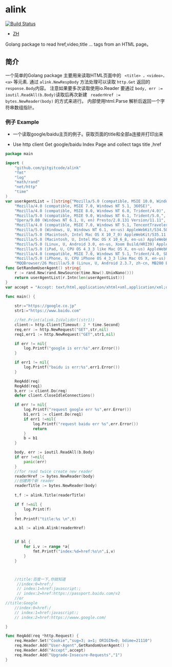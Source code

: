 # alink

[![Build Status](https://travis-ci.org/gitgitcode/alink.svg?branch=master)](https://travis-ci.org/gitgitcode/alink)

- [ZH](#简介)

Golang package to read href,video,title ...  tags from an HTML page。


## 简介

一个简单的Golang package 主要用来读取HTML页面中的 ``` <title> ，<video>，<a>``` 等元素.
通过 ```alink.NewRespBody``` 方法处理可以读取 ```http.Get``` 返回的```response.Body```内容。
注意如果要多次读取使用io.Reader 要通过 ```body, err := ioutil.ReadAll(b.Body)```读取后再次新建 ``` readerHref := bytes.NewReader(body)``` 的方式来进行。
内部使用html.Parse 解析后返回一个字符串数组指针。

### 例子 Example

- 一个读取google/baidu主页的例子。获取页面的title和全部a连接并打印出来

- Use http client Get google/baidu Index Page and collect tags title ,href     

```go
package main

import (
	"github.com/gitgitcode/alink"
	"fmt"
	"log"
	"math/rand"
	"net/http"
	"time"
)
var userAgentList = []string{"Mozilla/5.0 (compatible, MSIE 10.0, Windows NT, DigExt)",
	"Mozilla/4.0 (compatible, MSIE 7.0, Windows NT 5.1, 360SE)",
	"Mozilla/4.0 (compatible, MSIE 8.0, Windows NT 6.0, Trident/4.0)",
	"Mozilla/5.0 (compatible, MSIE 9.0, Windows NT 6.1, Trident/5.0,",
	"Opera/9.80 (Windows NT 6.1, U, en) Presto/2.8.131 Version/11.11",
	"Mozilla/4.0 (compatible, MSIE 7.0, Windows NT 5.1, TencentTraveler 4.0)",
	"Mozilla/5.0 (Windows, U, Windows NT 6.1, en-us) AppleWebKit/534.50 (KHTML, like Gecko) Version/5.1 Safari/534.50",
	"Mozilla/5.0 (Macintosh, Intel Mac OS X 10_7_0) AppleWebKit/535.11 (KHTML, like Gecko) Chrome/17.0.963.56 Safari/535.11",
	"Mozilla/5.0 (Macintosh, U, Intel Mac OS X 10_6_8, en-us) AppleWebKit/534.50 (KHTML, like Gecko) Version/5.1 Safari/534.50",
	"Mozilla/5.0 (Linux, U, Android 3.0, en-us, Xoom Build/HRI39) AppleWebKit/534.13 (KHTML, like Gecko) Version/4.0 Safari/534.13",
	"Mozilla/5.0 (iPad, U, CPU OS 4_3_3 like Mac OS X, en-us) AppleWebKit/533.17.9 (KHTML, like Gecko) Version/5.0.2 Mobile/8J2 Safari/6533.18.5",
	"Mozilla/4.0 (compatible, MSIE 7.0, Windows NT 5.1, Trident/4.0, SE 2.X MetaSr 1.0, SE 2.X MetaSr 1.0, .NET CLR 2.0.50727, SE 2.X MetaSr 1.0)",
	"Mozilla/5.0 (iPhone, U, CPU iPhone OS 4_3_3 like Mac OS X, en-us) AppleWebKit/533.17.9 (KHTML, like Gecko) Version/5.0.2 Mobile/8J2 Safari/6533.18.5",
	"MQQBrowser/26 Mozilla/5.0 (Linux, U, Android 2.3.7, zh-cn, MB200 Build/GRJ22, CyanogenMod-7) AppleWebKit/533.1 (KHTML, like Gecko) Version/4.0 Mobile Safari/533.1"}
func GetRandomUserAgent() string{
	r := rand.New(rand.NewSource(time.Now().UnixNano()))
	return userAgentList[r.Intn(len(userAgentList))]
}
var accept = "Accept: text/html,application/xhtml+xml,application/xml;q=0.9,image/webp,image/apng,*/*;q=0.8,application/signed-exchange;v=b3;q=0.9"

func main() {
	
	str:="https://google.co.jp"
	str1:="https://www.baidu.com"

	//fmt.Print(alink.IsValidUrl(str1))
	client:= http.Client{Timeout: 2 * time.Second}
	req,err := http.NewRequest("GET",str,nil)
	req1,err1 := http.NewRequest("GET",str1,nil)

	if err != nil{
		log.Printf("google is err:%s",err.Error())
	}

	if err1 != nil{
		log.Printf("baidu is err:%s",err1.Error())
	}

	ReqAdd(req)
	ReqAdd(req1)
	b,err := client.Do(req)
	defer client.CloseIdleConnections()

	if err != nil{
		log.Printf("request google err %s",err.Error())
		b1,err1 := client.Do(req1)
		if err1 !=nil{
			log.Printf("request baidu err %s",err.Error())
			return
		}
		b = b1
	}

	body, err := ioutil.ReadAll(b.Body)
	if err !=nil{
		panic(err)
	}
    //for read twice create new reader
	readerHref := bytes.NewReader(body)
    //创建两个新 reader
	readerTitle := bytes.NewReader(body)
    
	t,f := alink.Title(readerTitle)

	if f !=nil {
		log.Print(f)
	}
	fmt.Printf("title:%s \n",t)

	a,bl := alink.Alink(readerHref)


	if bl {
		for i,v := range *a{
			fmt.Printf("index:%d=href:%s\n",i,v)
		}
	}



	//title:百度一下,你就知道
     //index:0=href:/
     // index:1=href:javascript:;
     // index:2=href:https://passport.baidu.com/v2
    //or 	
//title:Google
    //index:0=href:/
    // index:1=href:javascript:;
    // index:2=href:https://wwww.google.com/

}

func ReqAdd(req *http.Request) {
	req.Header.Set("Cookie","sug=3; a=1; ORIGIN=0; bdime=21110")
	req.Header.Add("User-Agent",GetRandomUserAgent() )
	req.Header.Add("Accept",accept)
	req.Header.Add("Upgrade-Insecure-Requests","1")
}

```
